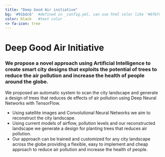 ```yaml
---
title: "Deep Good Air initiative"
bg: '#91bdc6'  #defined in _config.yml, can use html color like '#0fbfcf'
color: black   #text color
<> fa-icon: tree
---
```



# **Deep Good Air Initiative**

### We propose a novel approach using Artificial Intelligence to create smart city designs that exploits the potential of trees to reduce the air pollution and increase the health of people around the globe.

We proposed an automatic system to scan the city landscape and generate a design of trees that reduces de effects of air pollution using Deep Neural Networks with TensorFlow.

* Using satellite images and Convolutional Neural Networks we aim to reconstruct the city landscape.
* Using current models of airflow, pollution levels and our reconstructed landscape we generate a design for planting trees that reduces air pollution.
* Our approach can be trained and customized for any city landscape across the globe providing a flexible, easy to implement and cheap approach to reduce air pollution and increase the health of people.


<!---
* Studies show that ...
* Using tensorflow to train a deep neural network model to predict pollution levels given a tree planting schema over a city.
	* First, transform satelite images in 3d reconstruction space of a city or a land.
	* Second, using data of pollution levels of certain zones train a model to predict the pollution given a tree distribution and a architectural sourounding.
	* Using papers information generate greedy optimal solutions and evaluate pollution levels.
	* Find better solutions.
--->

